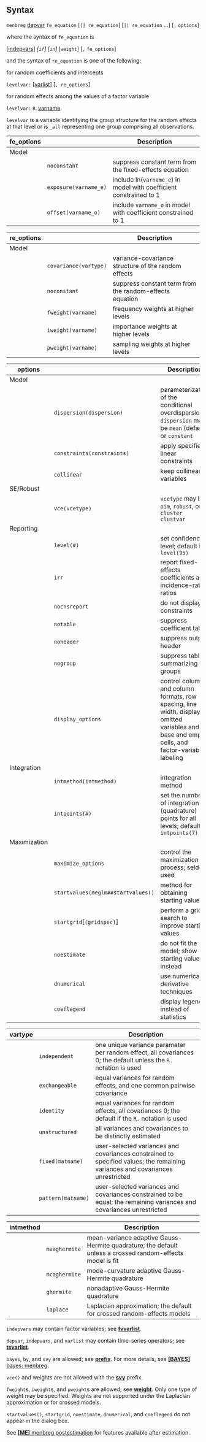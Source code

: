 ## Syntax

`menbreg`
[depvar](http://www.stata.com/help.cgi?depvar)
`fe_equation` \[`|| re_equation`\] \[`|| re_equation` ...\] \[`,`
`options`\]

where the syntax of `fe_equation` is

\[[indepvars](http://www.stata.com/help.cgi?indepvars)\]
_\[`if`\] \[`in`\]_ \[`weight`\] \[`,`
`fe_options`\]

and the syntax of `re_equation` is one of the following:

for random coefficients and intercepts

`levelvar:`
\[[varlist](http://www.stata.com/help.cgi?varlist)\]
\[`, re_options`\]

for random effects among the values of a factor variable

`levelvar:`
`R.`[varname](http://www.stata.com/help.cgi?varname)

`levelvar` is a variable identifying the group structure for the random
effects at that level or is `_all` representing one group comprising all
observations.

| fe\_options |                       | Description                                                        |
|-------------|-----------------------|--------------------------------------------------------------------|
| Model       |                       |                                                                    |
|             | `noconstant`          | suppress constant term from the fixed-effects equation             |
|             | `exposure(varname_e)` | include ln(`varname_e`) in model with coefficient constrained to 1 |
|             | `offset(varname_o)`   | include `varname_o` in model with coefficient constrained to 1     |

| re\_options |                       | Description                                             |
|-------------|-----------------------|---------------------------------------------------------|
| Model       |                       |                                                         |
|             | `covariance(vartype)` | variance-covariance structure of the random effects     |
|             | `noconstant`          | suppress constant term from the random-effects equation |
|             | `fweight(varname)`    | frequency weights at higher levels                      |
|             | `iweight(varname)`    | importance weights at higher levels                     |
|             | `pweight(varname)`    | sampling weights at higher levels                       |

| options      |                                    | Description                                                                                                                                      |
|--------------|------------------------------------|--------------------------------------------------------------------------------------------------------------------------------------------------|
| Model        |                                    |                                                                                                                                                  |
|              | `dispersion(dispersion)`           | parameterization of the conditional overdispersion; `dispersion` may be `mean` (default) or `constant`                                           |
|              | `constraints(constraints)`     | apply specified linear constraints                                                                                                               |
|              | `collinear`                        | keep collinear variables                                                                                                                         |
| SE/Robust    |                                    |                                                                                                                                                  |
|              | `vce(vcetype)`                     | `vcetype` may be `oim`, `robust`, or `cluster clustvar`                                                                                        |
| Reporting    |                                    |                                                                                                                                                  |
|              | `level(#)`                         | set confidence level; default is `level(95)`                                                                                                     |
|              | `irr`                              | report fixed-effects coefficients as incidence-rate ratios                                                                                       |
|              | `nocnsreport`                      | do not display constraints                                                                                                                       |
|              | `notable`                          | suppress coefficient table                                                                                                                       |
|              | `noheader`                         | suppress output header                                                                                                                           |
|              | `nogroup`                          | suppress table summarizing groups                                                                                                                |
|              | `display_options`                  | control columns and column formats, row spacing, line width, display of omitted variables and base and empty cells, and factor-variable labeling |
| Integration  |                                    |                                                                                                                                                  |
|              | `intmethod(intmethod)`             | integration method                                                                                                                               |
|              | `intpoints(#)`                     | set the number of integration (quadrature) points for all levels; default is `intpoints(7)`                                                      |
| Maximization |                                    |                                                                                                                                                  |
|              | `maximize_options`                 | control the maximization process; seldom used                                                                                                    |
|              | `startvalues(meglm##startvalues()` | method for obtaining starting values                                                                                                             |
|              | `startgrid`\[`(gridspec)`\]    | perform a grid search to improve starting values                                                                                                 |
|              | `noestimate`                       | do not fit the model; show starting values instead                                                                                               |
|              | `dnumerical`                       | use numerical derivative techniques                                                                                                              |
|              | `coeflegend`                       | display legend instead of statistics                                                                                                             |

| vartype |                    | Description                                                                                                                   |
|---------|--------------------|-------------------------------------------------------------------------------------------------------------------------------|
|         | `independent`      | one unique variance parameter per random effect, all covariances 0; the default unless the `R.` notation is used              |
|         | `exchangeable`     | equal variances for random effects, and one common pairwise covariance                                                        |
|         | `identity`         | equal variances for random effects, all covariances 0; the default if the `R.` notation is used                               |
|         | `unstructured`     | all variances and covariances to be distinctly estimated                                                                      |
|         | `fixed(matname)`   | user-selected variances and covariances constrained to specified values; the remaining variances and covariances unrestricted |
|         | `pattern(matname)` | user-selected variances and covariances constrained to be equal; the remaining variances and covariances unrestricted         |

| intmethod |               | Description                                                                                               |
|-----------|---------------|-----------------------------------------------------------------------------------------------------------|
|           | `mvaghermite` | mean-variance adaptive Gauss-Hermite quadrature; the default unless a crossed random-effects model is fit |
|           | `mcaghermite` | mode-curvature adaptive Gauss-Hermite quadrature                                                          |
|           | `ghermite`    | nonadaptive Gauss-Hermite quadrature                                                                      |
|           | `laplace`     | Laplacian approximation; the default for crossed random-effects models                                    |

`indepvars` may contain factor variables; see
[<strong>fvvarlist</strong>](http://www.stata.com/help.cgi?fvvarlist).

`depvar`, `indepvars`, and `varlist` may contain time-series operators;
see
[<strong>tsvarlist</strong>](http://www.stata.com/help.cgi?tsvarlist).

`bayes`, `by`, and `svy` are allowed; see
[<strong>prefix</strong>](http://www.stata.com/help.cgi?prefix).
For more details, see
[<strong>[BAYES]</strong> bayes: menbreg](http://www.stata.com/help.cgi?bayes_menbreg).

`vce()` and weights are not allowed with the
[<strong>svy</strong>](http://www.stata.com/help.cgi?svy)
prefix.

`fweight`s, `iweight`s, and `pweight`s are allowed; see
[<strong>weight</strong>](http://www.stata.com/help.cgi?weight).
Only one type of weight may be specified. Weights are not supported
under the Laplacian approximation or for crossed models.

`startvalues()`, `startgrid`, `noestimate`, `dnumerical`, and
`coeflegend` do not appear in the dialog box.

See
[<strong>[ME]</strong> menbreg postestimation](http://www.stata.com/help.cgi?menbreg_postestimation)
for features available after estimation.
